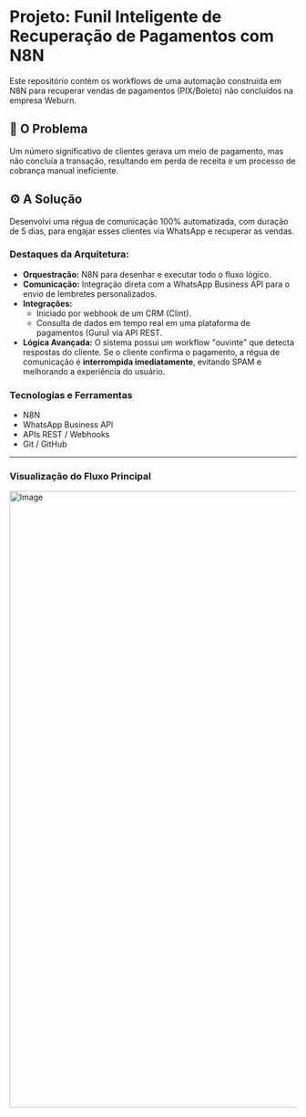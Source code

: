 # Projeto: Funil Inteligente de Recuperação de Pagamentos com N8N

Este repositório contém os workflows de uma automação construída em N8N para recuperar vendas de pagamentos (PIX/Boleto) não concluídos na empresa Weburn.

## 🎯 O Problema

Um número significativo de clientes gerava um meio de pagamento, mas não concluía a transação, resultando em perda de receita e um processo de cobrança manual ineficiente.

## ⚙️ A Solução

Desenvolvi uma régua de comunicação 100% automatizada, com duração de 5 dias, para engajar esses clientes via WhatsApp e recuperar as vendas.

### Destaques da Arquitetura:

- **Orquestração:** N8N para desenhar e executar todo o fluxo lógico.
- **Comunicação:** Integração direta com a WhatsApp Business API para o envio de lembretes personalizados.
- **Integrações:**
  - Iniciado por webhook de um CRM (Clint).
  - Consulta de dados em tempo real em uma plataforma de pagamentos (Guru) via API REST.
- **Lógica Avançada:** O sistema possui um workflow "ouvinte" que detecta respostas do cliente. Se o cliente confirma o pagamento, a régua de comunicação é **interrompida imediatamente**, evitando SPAM e melhorando a experiência do usuário.

### Tecnologias e Ferramentas

- N8N
- WhatsApp Business API
- APIs REST / Webhooks
- Git / GitHub

---

### Visualização do Fluxo Principal

<img width="1920" height="1080" alt="Image" src="https://github.com/user-attachments/assets/39dcec6a-9efc-48d1-a93c-342e8798ddfd" />
